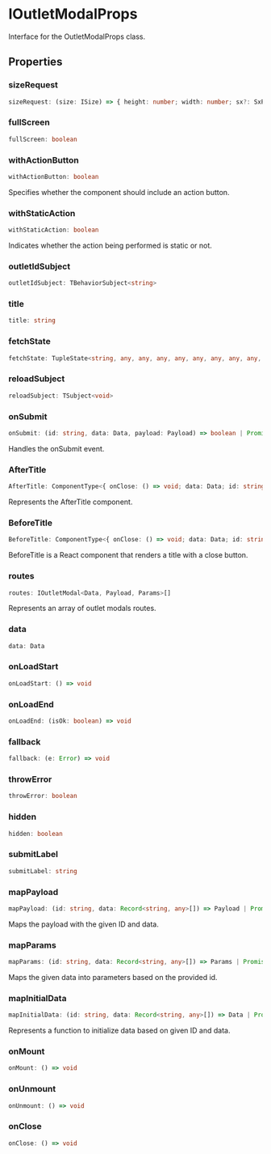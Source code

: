 # IOutletModalProps

Interface for the OutletModalProps class.

## Properties

### sizeRequest

```ts
sizeRequest: (size: ISize) => { height: number; width: number; sx?: SxProps<any>; }
```

### fullScreen

```ts
fullScreen: boolean
```

### withActionButton

```ts
withActionButton: boolean
```

Specifies whether the component should include an action button.

### withStaticAction

```ts
withStaticAction: boolean
```

Indicates whether the action being performed is static or not.

### outletIdSubject

```ts
outletIdSubject: TBehaviorSubject<string>
```

### title

```ts
title: string
```

### fetchState

```ts
fetchState: TupleState<string, any, any, any, any, any, any, any, any, any, any> | ObjectState<string, any>
```

### reloadSubject

```ts
reloadSubject: TSubject<void>
```

### onSubmit

```ts
onSubmit: (id: string, data: Data, payload: Payload) => boolean | Promise<boolean>
```

Handles the onSubmit event.

### AfterTitle

```ts
AfterTitle: ComponentType<{ onClose: () => void; data: Data; id: string; }>
```

Represents the AfterTitle component.

### BeforeTitle

```ts
BeforeTitle: ComponentType<{ onClose: () => void; data: Data; id: string; }>
```

BeforeTitle is a React component that renders a title with a close button.

### routes

```ts
routes: IOutletModal<Data, Payload, Params>[]
```

Represents an array of outlet modals routes.

### data

```ts
data: Data
```

### onLoadStart

```ts
onLoadStart: () => void
```

### onLoadEnd

```ts
onLoadEnd: (isOk: boolean) => void
```

### fallback

```ts
fallback: (e: Error) => void
```

### throwError

```ts
throwError: boolean
```

### hidden

```ts
hidden: boolean
```

### submitLabel

```ts
submitLabel: string
```

### mapPayload

```ts
mapPayload: (id: string, data: Record<string, any>[]) => Payload | Promise<Payload>
```

Maps the payload with the given ID and data.

### mapParams

```ts
mapParams: (id: string, data: Record<string, any>[]) => Params | Promise<Params>
```

Maps the given data into parameters based on the provided id.

### mapInitialData

```ts
mapInitialData: (id: string, data: Record<string, any>[]) => Data | Promise<Data>
```

Represents a function to initialize data based on given ID and data.

### onMount

```ts
onMount: () => void
```

### onUnmount

```ts
onUnmount: () => void
```

### onClose

```ts
onClose: () => void
```
